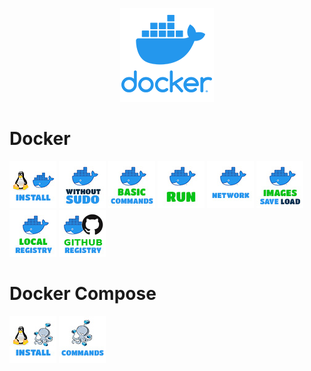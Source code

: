 <p align="center">
  <img src="../images/docker-logo-150x150.png" />
</p>

# Docker
[![How to Intall Docker in Ubuntu](../images/docker-install-linux-icon.jpg)](./install_docker.md)
[![Docker without sudo](../images/docker-without-sudo-icon.jpg)](./docker_root_privilege.md)
[![Docker Run](../images/docker-basic-commands-icon.jpg)](./docker_commands.md)
[![Docker Run](../images/docker-run-icon.jpg)](./docker_run.md)
[![Docker network](../images/docker-network-icon.jpg)](./docker_network.md)
[![Save Docker Image Locally and Use it](../images/docker-images-save-and-load-icon.jpg)](./save_image_locally_and_use_it.md)
[![Private Container Registry](../images/docker-local-registry-icon.jpg)](./private_container_registry.md)
[![Github Container Registry](../images/docker-github-registry-icon.png)](./docker_github.md)


# Docker Compose
[![How to Intall Docker Compose in Ubuntu](../images/docker-compose-install-linux-icon.jpg)](./install_docker_compose.md)
[![How to Intall Docker Compose in Ubuntu](../images/docker-compose-commands-icon.jpg)](./docker_compose_commands.md)

